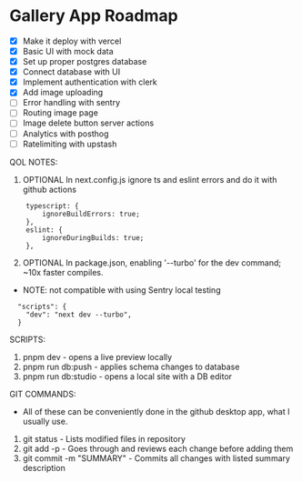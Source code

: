# Gallery App Roadmap

 - [x] Make it deploy with vercel
 - [x] Basic UI with mock data
 - [x] Set up proper postgres database
 - [x] Connect database with UI
 - [x] Implement authentication with clerk
 - [x] Add image uploading
 - [ ] Error handling with sentry
 - [ ] Routing image page
 - [ ] Image delete button server actions
 - [ ] Analytics with posthog
 - [ ] Ratelimiting with upstash

QOL NOTES:
1. OPTIONAL In next.config.js ignore ts and eslint errors and do it with github actions 
```
    typescript: {
        ignoreBuildErrors: true;
    },
    eslint: {
        ignoreDuringBuilds: true;
    },
```

2. OPTIONAL In package.json, enabling '--turbo' for the dev command; ~10x faster compiles.
 - NOTE: not compatible with using Sentry local testing
``` 
  "scripts": {
    "dev": "next dev --turbo",
  }
```

SCRIPTS:

1. pnpm dev - opens a live preview locally
2. pnpm run db:push  - applies schema changes to database
3. pnpm run db:studio - opens a local site with a DB editor


GIT COMMANDS:
* All of these can be conveniently done in the github desktop app, what I usually use.
1. git status - Lists modified files in repository
2. git add -p - Goes through and reviews each change before adding them
3. git commit -m "SUMMARY" - Commits all changes with listed summary description